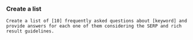 ### Create a list

`
Create a list of [10] frequently asked questions about [keyword] and provide answers for each one of them considering the SERP and rich result guidelines.
`
